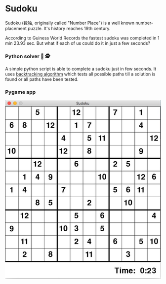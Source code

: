 # Sudoku 
Sudoku (数独,  originally called "Number Place") is a well known number-placement puzzle. It's history reaches 19th century.

According to Guiness World Records the fastest sudoku was completed in 1 min 23.93 sec. But what if each of us could do it in just a few seconds?


### Python solver 🤯 🕵

A simple python script is able to complete a sudoku just in few seconds. It uses [backtracking algorithm](https://en.wikipedia.org/wiki/Backtracking) which tests all possible paths till a solution is found or all paths have been tested.

### Pygame app



![alt text](https://github.com/lmarcinski/sudoku_12x12/blob/master/newfoldername/sudoku12x12.png)

